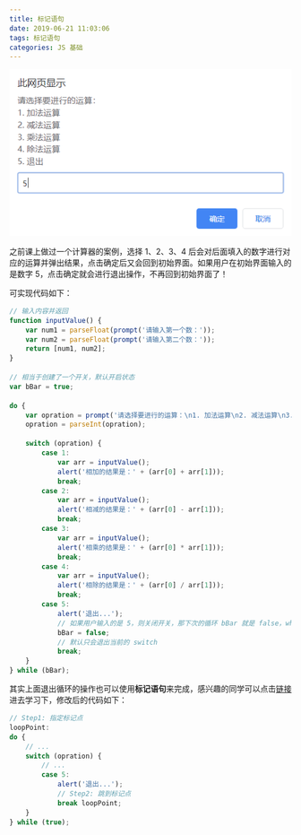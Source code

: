 ```yaml
---
title: 标记语句
date: 2019-06-21 11:03:06
tags: 标记语句
categories: JS 基础
---
```


<img src="/resource/images/pages/jsbase/label.png" alt="初始界面">

<!-- more -->

之前课上做过一个计算器的案例，选择 1、2、3、4 后会对后面填入的数字进行对应的运算并弹出结果，点击确定后又会回到初始界面。如果用户在初始界面输入的是数字 5，点击确定就会进行退出操作，不再回到初始界面了！

可实现代码如下：

```javascript
// 输入内容并返回
function inputValue() {
    var num1 = parseFloat(prompt('请输入第一个数：'));
    var num2 = parseFloat(prompt('请输入第二个数：'));
    return [num1, num2];
}

// 相当于创建了一个开关，默认开启状态
var bBar = true;

do {
    var opration = prompt('请选择要进行的运算：\n1. 加法运算\n2. 减法运算\n3. 乘法运算\n4. 除法运算\n5. 退出');
    opration = parseInt(opration);

    switch (opration) {
        case 1:
            var arr = inputValue();
            alert('相加的结果是：' + (arr[0] + arr[1]));
            break;
        case 2:
            var arr = inputValue();
            alert('相减的结果是：' + (arr[0] - arr[1]));
            break;
        case 3:
            var arr = inputValue();
            alert('相乘的结果是：' + (arr[0] * arr[1]));
            break;
        case 4:
            var arr = inputValue();
            alert('相除的结果是：' + (arr[0] / arr[1]));
            break;
        case 5:
            alert('退出...');
            // 如果用户输入的是 5，则关闭开关，那下次的循环 bBar 就是 false，while(bBar) 也就不会执行了
            bBar = false;
            // 默认只会退出当前的 switch
            break;
    }
} while (bBar);
```

其实上面退出循环的操作也可以使用**标记语句**来完成，感兴趣的同学可以点击[链接](https://developer.mozilla.org/zh-CN/docs/Web/JavaScript/Reference/Statements/label)进去学习下，修改后的代码如下：

```javascript
// Step1: 指定标记点
loopPoint:
do {
    // ...
    switch (opration) {
        // ...
        case 5:
            alert('退出...');
            // Step2: 跳到标记点
            break loopPoint;
    }
} while (true);
```